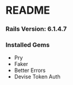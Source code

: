 # README

### Rails Version: 6.1.4.7

### Installed Gems
- Pry
- Faker
- Better Errors
- Devise Token Auth
